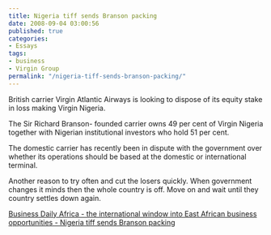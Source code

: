 ```yaml
---
title: Nigeria tiff sends Branson packing
date: 2008-09-04 03:00:56
published: true
categories:
- Essays
tags:
- business
- Virgin Group
permalink: "/nigeria-tiff-sends-branson-packing/"
---
```

British carrier Virgin Atlantic Airways is looking to dispose of its equity stake in loss making Virgin Nigeria.

The Sir Richard Branson- founded carrier owns 49 per cent of Virgin Nigeria together with Nigerian institutional investors who hold 51 per cent.

The domestic carrier has recently been in dispute with the government over whether its operations should be based at the domestic or international terminal.</blockquote>
<p>Another reason to try often and cut the losers quickly. When government changes it minds then the whole country is off. Move on and wait until they country settles down again.

<a href="http://www.bdafrica.com/index.php?option=com_content&amp;task=view&amp;id=9498&amp;Itemid=5810" rel="nofollow">Business Daily Africa - the international window into East African business opportunities - Nigeria tiff sends Branson packing</a></p>
